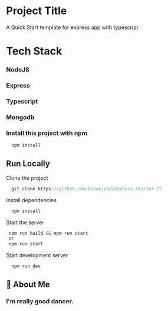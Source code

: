 # Project Title

A Quick Start template for express app with typescript

# Tech Stack

### NodeJS

### Express

### Typescript

### Mongodb

### Install this project with npm

```javascript
  npm install
```

## Run Locally

Clone the project

```js
  git clone https://github.com/bibekjodd/Express-Starter-TS
```

Install dependencies

```js
  npm install
```

Start the server

```js
 npm run build && npm run start
 or
 npm run start
```

Start development server

```js
  npm run dev
```

## 🚀 About Me

### I'm really good dancer.
